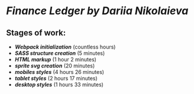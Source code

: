 # ***Finance Ledger by Dariia Nikolaieva***

## **Stages of work:**
* ***Webpack initialization*** (countless hours)
* ***SASS structure creation*** (5 minutes)
* ***HTML markup*** (1 hour 2 minutes)
* ***sprite svg creation*** (20 minutes)
* ***mobiles styles*** (4 hours 26 minutes)
* ***tablet styles*** (2 hours 17 minutes)
* ***desktop styles*** (1 hours 33 minutes)